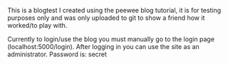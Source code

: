 This is a blogtest I created using the peewee blog tutorial, it is for testing purposes only and was only uploaded to git to show a friend how it worked/to play with.

Currently to login/use the blog you must manually go to the login page (localhost:5000/login). 
After logging in you can use the site as an administrator. 
Password is: secret
